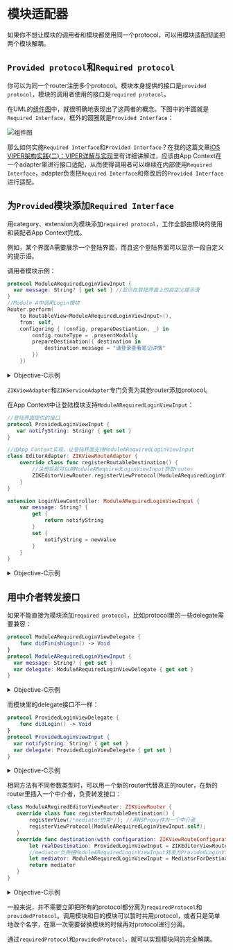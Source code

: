 # 模块适配器

如果你不想让模块的调用者和模块都使用同一个protocol，可以用模块适配彻底把两个模块解耦。

## `Provided protocol`和`Required protocol`

你可以为同一个router注册多个protocol。模块本身提供的接口是`provided protocol`，模块的调用者使用的接口是`required protocol`。

在UML的[组件图](http://www.uml-diagrams.org/component-diagrams.html)中，就很明确地表现出了这两者的概念。下图中的半圆就是`Required Interface`，框外的圆圈就是`Provided Interface`：

![组件图](http://upload-images.jianshu.io/upload_images/5879294-6309bffe07ebf178.png?imageMogr2/auto-orient/strip%7CimageView2/2)

那么如何实施`Required Interface`和`Provided Interface`？在我的这篇文章[iOS VIPER架构实践(二)：VIPER详解与实现](http://www.jianshu.com/p/de96a056b66a)里有详细讲解过，应该由App Context在一个adapter里进行接口适配，从而使得调用者可以继续在内部使用`Required Interface`，adapter负责把`Required Interface`和修改后的`Provided Interface`进行适配。

## 为`Provided`模块添加`Required Interface`

用category、extension为模块添加`required protocol`，工作全部由模块的使用和装配者App Context完成。

例如，某个界面A需要展示一个登陆界面，而且这个登陆界面可以显示一段自定义的提示语。

调用者模块示例：

```swift
protocol ModuleARequiredLoginViewInput {
  var message: String? { get set } //显示在登陆界面上的自定义提示语
}
//Module A中调用Login模块
Router.perform(
    to RoutableView<ModuleARequiredLoginViewInput>(),
    from: self,
    configuring { (config, prepareDestiantion, _) in
        config.routeType = .presentModally
        prepareDestination({ destination in
            destination.message = "请登录查看笔记详情"
        })
    })
```
<details><summary>Objective-C示例</summary>

```objectivec
@protocol ModuleARequiredLoginViewInput <ZIKViewRoutable>
@property (nonatomic, copy) NSString *message;
@end

//Module A中调用Login模块
[ZIKViewRouter.toView(@protocol(ModuleARequiredLoginViewInput))
	          performFromSource:self
	          configuring:^(ZIKViewRouteConfiguration *config) {
	              config.routeType = ZIKViewRouteTypePresentModally;
	              //配置目的界面
	              config.prepareDestination = ^(id<ModuleARequiredLoginViewInput> destination) {
	                  destination.message = @"请登录查看笔记详情";
	              };
	          }];
```
</details>

`ZIKViewAdapter`和`ZIKServiceAdapter`专门负责为其他router添加protocol。

在App Context中让登陆模块支持`ModuleARequiredLoginViewInput`：

```swift
//登陆界面提供的接口
protocol ProvidedLoginViewInput {
   var notifyString: String? { get set }
}
```
```swift
//由App Context实现，让登陆界面支持ModuleARequiredLoginViewInput
class EditorAdapter: ZIKViewRouteAdapter {
    override class func registerRoutableDestination() {
        //注册后就可以用ModuleARequiredLoginViewInput获取router
        ZIKEditorViewRouter.registerViewProtocol(ModuleARequiredLoginViewInput.self);
    }
}

extension LoginViewController: ModuleARequiredLoginViewInput {
    var message: String? {
        get {
            return notifyString
        }
        set {
            notifyString = newValue
        }
    }
}
```
<details><summary>Objective-C示例</summary>

```objectivec
//Login Module Provided Interface
@protocol ProvidedLoginViewInput <NSObject>
@property (nonatomic, copy) NSString *notifyString;
@end
```
```objectivec
//ZIKEditorAdapter.h，ZIKViewAdapter子类
@interface ZIKEditorAdapter : ZIKViewRouteAdapter
@end

//ZIKEditorAdapter.m
@implementation ZIKEditorAdapter

+ (void)registerRoutableDestination {
	//注册ModuleARequiredLoginViewInput和ZIKEditorViewRouter匹配
	[ZIKEditorViewRouter registerViewProtocol:@protocol(ModuleARequiredLoginViewInput)];
}

@end

//用Objective-C的category、Swift的extension进行接口适配
@interface LoginViewController (ModuleAAdapte) <ModuleARequiredLoginViewInput>
@property (nonatomic, copy) NSString *message;
@end
@implementation LoginViewController (ModuleAAdapte)
- (void)setMessage:(NSString *)message {
	self.notifyString = message;
}
- (NSString *)message {
	return self.notifyString;
}
@end
```
</details>

## 用中介者转发接口

如果不能直接为模块添加`required protocol`，比如protocol里的一些delegate需要兼容：

```swift
protocol ModuleARequiredLoginViewDelegate {
    func didFinishLogin() -> Void
}
protocol ModuleARequiredLoginViewInput {
  var message: String? { get set }
  var delegate: ModuleARequiredLoginViewDelegate { get set }
}
```
<details><summary>Objective-C示例</summary>

```objectivec
@protocol ModuleARequiredLoginViewDelegate <NSObject>
- (void)didFinishLogin;
@end

@protocol ModuleARequiredLoginViewInput <ZIKViewRoutable>
@property (nonatomic, copy) NSString *message;
@property (nonatomic, weak) id<ModuleARequiredLoginViewDelegate> delegate;
@end
```
</details>

而模块里的delegate接口不一样：

```swift
protocol ProvidedLoginViewDelegate {
    func didLogin() -> Void
}
protocol ProvidedLoginViewInput {
  var notifyString: String? { get set }
  var delegate: ProvidedLoginViewDelegate { get set }
}
```
<details><summary>Objective-C示例</summary>

```objectivec
@protocol ProvidedLoginViewDelegate <NSObject>
- (void)didLogin;
@end

@protocol ProvidedLoginViewInput <NSObject>
@property (nonatomic, copy) NSString *notifyString;
@property (nonatomic, weak) id<ProvidedLoginViewDelegate> delegate;
@end
```
</details>

相同方法有不同参数类型时，可以用一个新的router代替真正的router，在新的router里插入一个中介者，负责转发接口：

```swift
class ModuleAReqiredEditorViewRouter: ZIKViewRouter {
   override class func registerRoutableDestination() {
       registerView(/*mediator的类*/); //用NSProxy作为一个中介者
       registerViewProtocol(ModuleARequiredLoginViewInput.self);
   }
   override func destination(with configuration: ZIKViewRouteConfiguration) -> ModuleARequiredLoginViewInput? {
       let realDestination: ProvidedLoginViewInput = ZIKEditorViewRouter.makeDestination()
       //mediator负责把ModuleARequiredLoginViewInput转发为ProvidedLoginViewInput
       let mediator: ModuleARequiredLoginViewInput = MediatorForDestination(realDestination)
       return mediator
   }
}

```
<details><summary>Objective-C示例</summary>

```objectivec
@implementation ZIKModuleARequiredEditorViewRouter
+ (void)registerRoutableDestination {
	//注册ModuleARequiredLoginViewInput，和新的ZIKModuleARequiredEditorViewRouter配对，而不是目的模块中的ZIKEditorViewRouter
	[self registerView:/* mediator的类*/];
	[self registerViewProtocol:@protocol(NoteListRequiredNoteEditorProtocol)];
}
- (id)destinationWithConfiguration:(ZIKViewRouteConfiguration *)configuration {
   //用ZIKEditorViewRouter获取真正的destination
   id<ProvidedLoginViewInput> realDestination = [ZIKEditorViewRouter makeDestination];
    //mediator负责把ModuleARequiredLoginViewInput转发为ProvidedLoginViewInput
    id<ModuleARequiredLoginViewInput> mediator = MediatorForDestination(realDestination);
    return mediator;
}
@end
```
</details>

一般来说，并不需要立即把所有的protocol都分离为`requiredProtocol`和`providedProtocol`。调用模块和目的模块可以暂时共用protocol，或者只是简单地改个名字，在第一次需要替换模块的时候再对protocol进行分离。

通过`requiredProtocol`和`providedProtocol`，就可以实现模块间的完全解耦。
